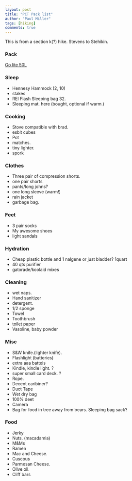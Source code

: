 ```yaml
--- 
layout: post
title: "PCT Pack list"
author: "Paul Miller"
tags: [hiking]
comments: true
---
```

This is from a section k(?) hike. Stevens to Stehikin.

### Pack 
[Go lite 50L](http://www.golite.com/Jam-50L-Pack-Unisex-P46812.aspx)

### Sleep
- Hennesy Hammock (2, 10) 
- stakes
- REI Flash Sleeping bag 32. 
- Sleeping mat. here (bought, optional if warm.) 
### Cooking 
-  Stove compatible with brad. 
-  esbit cubes
-  Pot 
-  matches. 
-  tiny lighter.
-  spork
### Clothes
-  Three pair of compression shorts. 
-  one pair  shorts
-  pants/long johns?
-  one long sleeve (warm!) 
-  rain jacket 
-  garbage bag.
### Feet
-  3 pair socks
-  My awesome shoes
-  light sandals
### Hydration
- Cheap plastic bottle and 1 nalgene or just bladder? 1quart
- 40 qts purifier
- gatorade/koolaid mixes
### Cleaning
- wet naps. 
- Hand sanitizer
- detergent. 
- 1/2 sponge
- Towel 
- Toothbrush 
- toilet paper
- Vasoline, baby powder 
### Misc
- S&W knife.(lighter knife). 
- Flashlight (batteries) 
- extra aaa batteis
-  Kindle, kindle light. ?
-  super small card deck. ?
-  Rope. 
-  Decent caribiner?
-  Duct Tape
-  Wet dry bag
-  100% deet
-  Camera
- Bag for food in tree away from bears. Sleeping bag sack? 
### Food
- Jerky 
- Nuts. (macadamia)
- M&Ms
- Ramen 
- Mac and Cheese. 
- Cuscous
- Parmesan Cheese. 
- Olive oil.
- Cliff bars
